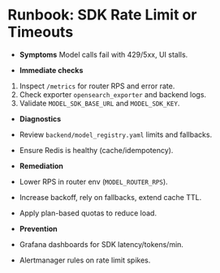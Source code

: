 # Runbook: SDK Rate Limit or Timeouts

- **Symptoms**
Model calls fail with 429/5xx, UI stalls.

- **Immediate checks**
1. Inspect `/metrics` for router RPS and error rate.
2. Check exporter `opensearch_exporter` and backend logs.
3. Validate `MODEL_SDK_BASE_URL` and `MODEL_SDK_KEY`.

- **Diagnostics**
- Review `backend/model_registry.yaml` limits and fallbacks.
- Ensure Redis is healthy (cache/idempotency).

- **Remediation**
- Lower RPS in router env (`MODEL_ROUTER_RPS`).
- Increase backoff, rely on fallbacks, extend cache TTL.
- Apply plan-based quotas to reduce load.

- **Prevention**
- Grafana dashboards for SDK latency/tokens/min.
- Alertmanager rules on rate limit spikes.
